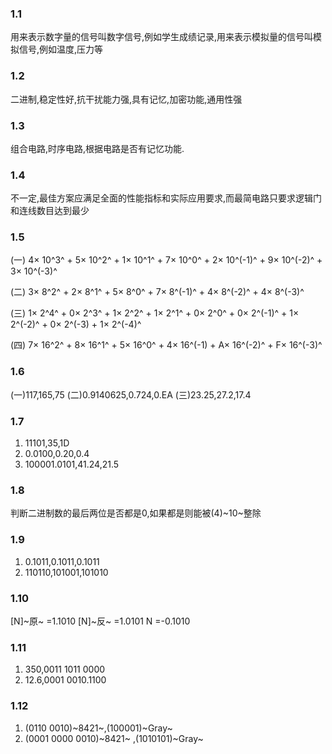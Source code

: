 ### 1.1
用来表示数字量的信号叫数字信号,例如学生成绩记录,用来表示模拟量的信号叫模拟信号,例如温度,压力等
### 1.2
二进制,稳定性好,抗干扰能力强,具有记忆,加密功能,通用性强
### 1.3
组合电路,时序电路,根据电路是否有记忆功能.
### 1.4
不一定,最佳方案应满足全面的性能指标和实际应用要求,而最简电路只要求逻辑门和连线数目达到最少
### 1.5 

(一) 4$\times$ 10^3^ + 5$\times$ 10^2^ + 1$\times$ 10^1^ + 7$\times$ 10^0^ + 2$\times$ 10^(-1)^ + 9$\times$ 10^(-2)^ + 3$\times$ 10^(-3)^ 

(二) 3$\times$ 8^2^ + 2$\times$ 8^1^ + 5$\times$ 8^0^ + 7$\times$ 8^(-1)^ + 4$\times$ 8^(-2)^ + 4$\times$ 8^(-3)^

(三) 1$\times$ 2^4^ + 0$\times$ 2^3^ + 1$\times$ 2^2^ + 1$\times$ 2^1^ + 0$\times$ 2^0^ + 0$\times$ 2^(-1)^ + 1$\times$ 2^(-2)^ + 0$\times$ 2^(-3) + 1$\times$ 2^(-4)^

(四) 7$\times$ 16^2^ + 8$\times$ 16^1^ + 5$\times$ 16^0^ + 4$\times$ 16^(-1) + A$\times$ 16^(-2)^ + F$\times$ 16^(-3)^

### 1.6
(一)117,165,75
(二)0.9140625,0.724,0.EA
(三)23.25,27.2,17.4

### 1.7
1.  11101,35,1D
2.  0.0100,0.20,0.4
3.  100001.0101,41.24,21.5

### 1.8
判断二进制数的最后两位是否都是0,如果都是则能被(4)~10~整除

### 1.9

1. 0.1011,0.1011,0.1011
2. 110110,101001,101010

### 1.10
[N]~原~ =1.1010
[N]~反~ =1.0101
N =-0.1010

### 1.11

1. 350,0011 1011 0000
2. 12.6,0001 0010.1100

### 1.12

1. (0110 0010)~8421~,(100001)~Gray~
2. (0001 0000 0010)~8421~ ,(1010101)~Gray~